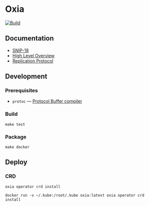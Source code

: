 # Oxia

[![Build](https://github.com/streamnative/oxia/actions/workflows/pr_build_and_test.yaml/badge.svg)](https://github.com/streamnative/oxia/actions/workflows/pr_build_and_test.yaml)

## Documentation
* [SNIP-18][snip]
* [High Level Overview][overview]
* [Replication Protocol][rep]

## Development

### Prerequisites
* `protoc` — [Protocol Buffer compiler][protoc]

### Build
```shell
make test
```

### Package
```shell
make docker
```

[snip]: https://streamnative.slab.com/public/posts/snip-18-scalable-metadata-service-03fw44kd
[overview]: docs/Scalable%20Metadata%20Service.md
[rep]: tlaplus/REPLICATION_PROTOCOL.md
[protoc]: https://github.com/protocolbuffers/protobuf#protocol-compiler-installation
[grpc]: https://grpc.io/docs/languages/go/quickstart/

## Deploy

### CRD

```shell
oxia operator crd install
```

```shell
docker run -v ~/.kube:/root/.kube oxia:latest oxia operator crd install
```
